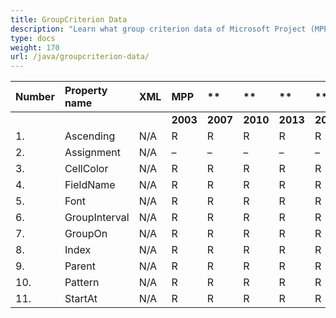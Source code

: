 ```yaml
---
title: GroupCriterion Data
description: "Learn what group criterion data of Microsoft Project (MPP/XML) files are can be written or read by Aspose.Tasks for Java."
type: docs
weight: 170
url: /java/groupcriterion-data/
---
```


|**Number** |**Property name** |**XML** |**MPP** |** |** |**  |** |** |**Comments** |
| :- | :- | :- | :- | :- | :- | :- | :- | :- | :- |
| | | |**2003** |**2007** |**2010** |**2013** |**2016** |**2019** | |
|1. |Ascending |N/A |R |R |R |R |R |R | |
|2. |Assignment |N/A |– |– |– |– |– |– | |
|3. |CellColor |N/A |R |R |R |R |R |R | |
|4. |FieldName |N/A |R |R |R |R |R |R | |
|5. |Font |N/A |R |R |R |R |R |R | |
|6. |GroupInterval |N/A |R |R |R |R |R |R | |
|7. |GroupOn |N/A |R |R |R |R |R |R | |
|8. |Index|N/A |R |R |R |R |R |R | |
|9. |Parent|N/A |R |R |R |R |R |R | |
|10. |Pattern|N/A |R |R |R |R |R |R | |
|11. |StartAt|N/A |R |R |R |R |R |R | |

